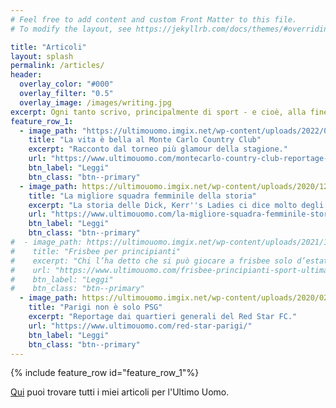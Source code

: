 ```yaml
---
# Feel free to add content and custom Front Matter to this file.
# To modify the layout, see https://jekyllrb.com/docs/themes/#overriding-theme-defaults

title: "Articoli"
layout: splash
permalink: /articles/
header:
  overlay_color: "#000"
  overlay_filter: "0.5"
  overlay_image: /images/writing.jpg
excerpt: Ogni tanto scrivo, principalmente di sport - e cioè, alla fine, un po' di tutto il resto. Qui alcune dei pezzi a cui sono più affezionato, e dove trovare gli altri.
feature_row_1:
  - image_path: "https://ultimouomo.imgix.net/wp-content/uploads/2022/04/26112002/montecarlocop-840x401.png"
    title: "La vita è bella al Monte Carlo Country Club"
    excerpt: "Racconto dal torneo più glamour della stagione."
    url: "https://www.ultimouomo.com/montecarlo-country-club-reportage-tennis/"
    btn_label: "Leggi"
    btn_class: "btn--primary"
  - image_path: https://ultimouomo.imgix.net/wp-content/uploads/2020/12/16091945/DICK-KERRS-LADY-840x401.png
    title: "La migliore squadra femminile della storia"
    excerpt: "La storia delle Dick, Kerr''s Ladies ci dice molto degli ostacoli che ha dovuto affrontare il calcio femminile."
    url: "https://www.ultimouomo.com/la-migliore-squadra-femminile-storia-dick-kerr-ladies/"
    btn_label: "Leggi"
    btn_class: "btn--primary"
#  - image_path: https://ultimouomo.imgix.net/wp-content/uploads/2021/10/27130004/UU_Frisbee-840x401.jpg
#    title: "Frisbee per principianti"
#    excerpt: "Chi l’ha detto che si può giocare a frisbee solo d’estate?"
#    url: "https://www.ultimouomo.com/frisbee-principianti-sport-ultimate/"
#    btn_label: "Leggi"
#    btn_class: "btn--primary"
  - image_path: https://ultimouomo.imgix.net/wp-content/uploads/2020/02/14111418/REDSTAR-1-840x401.png
    title: "Parigi non è solo PSG"
    excerpt: "Reportage dai quartieri generali del Red Star FC."
    url: "https://www.ultimouomo.com/red-star-parigi/"
    btn_label: "Leggi"
    btn_class: "btn--primary"
---
```


{% include feature_row id="feature_row_1"%}

[Qui](https://www.ultimouomo.com/author/nikhil-jha/) puoi trovare tutti i miei articoli per l'Ultimo Uomo.
